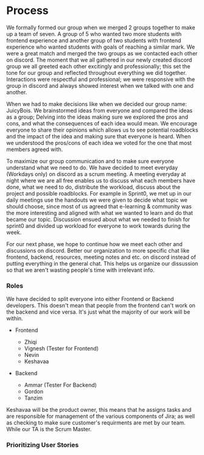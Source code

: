# Process
We formally formed our group when we merged 2 groups together to make up a team of seven. A group of 5 who wanted two more students with frontend experience and another group of two students with frontend experience who wanted students with goals of reaching a similar mark. We were a great match and merged the two groups as we contacted each other on discord. The moment that we all gathered in our newly created discord group we all greeted each other excitingly and professionally; this set the tone for our group and reflected throughout everything we did together. Interactions were respectful and professional; we were responsive with the group in discord and always showed interest when we talked with one and another.

When we had to make decisions like when we decided our group name: JuicyBois. We brainstormed ideas from everyone and compared the ideas as a group; Delving into the ideas making sure we explored the pros and cons, and what the consequences of each idea would mean. We encourage everyone to share their opinions which allows us to see potential roadblocks and the impact of the idea and making sure that everyone is heard. When we understood the pros/cons of each idea we voted for the one that most members agreed with.

To maximize our group communication and to make sure everyone understand what we need to do. We have decided to meet everyday (Workdays only) on discord as a scrum meeting. A meeting everyday at night where we are all free enables us to discuss what each members have done, what we need to do, distribute the workload, discuss about the project and possible roadblocks. For example in Sprint0, we met up in our daily meetings use the handouts we were given to decide what topic we should choose, since most of us agreed that e-learning & community was the more interesting and aligned with what we wanted to learn and do that became our topic. Discussion ensued about what we needed to finish for sprint0 and divided up workload for everyone to work towards during the week.

For our next phase, we hope to continue how we meet each other and discussions on discord. Better our organization to more specific chat like frontend, backend, resources, meeting notes and etc. on discord instead of putting everything in the general chat. This helps us organize our dissussion so that we aren't wasting people's time with irrelevant info.
### Roles
We have decided to split everyone into either Frontend or Backend developers. This doesn't mean that people from the frontend can't work on the backend and vice versa. It's just what the majority of our work will be within.
* Frontend
    * Zhiqi
    * Vignesh (Tester for Frontend)
    * Nevin
    * Keshavaa

* Backend
    * Ammar (Tester For Backend)
    * Gordon
    * Tanzim

Keshavaa will be the product owner, this means that he assigns tasks and are responsible for management of the various components of Jira; as well as checking to make sure customer's requirments are met by our team. While our TA is the Scrum Master.

### Prioritizing User Stories
